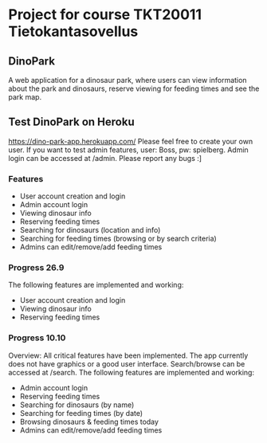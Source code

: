 # Project for course TKT20011 Tietokantasovellus

## DinoPark
A web application for a dinosaur park, where users can view information about the park and dinosaurs, reserve viewing for feeding times and see the park map.

## Test DinoPark on Heroku
https://dino-park-app.herokuapp.com/
Please feel free to create your own user. If you want to test admin features, user: Boss, pw: spielberg. Admin login can be accessed at /admin. Please report any bugs :]

### Features
* User account creation and login
* Admin account login
* Viewing dinosaur info
* Reserving feeding times
* Searching for dinosaurs (location and info)
* Searching for feeding times (browsing or by search criteria)
* Admins can edit/remove/add feeding times

### Progress 26.9
The following features are implemented and working:
* User account creation and login
* Viewing dinosaur info
* Reserving feeding times

### Progress 10.10
Overview:
All critical features have been implemented. The app currently does not have graphics or a good user interface. Search/browse can be accessed at /search.
The following features are implemented and working:
* Admin account login 
* Reserving feeding times
* Searching for dinosaurs (by name)
* Searching for feeding times (by date)
* Browsing dinosaurs & feeding times today
* Admins can edit/remove/add feeding times
